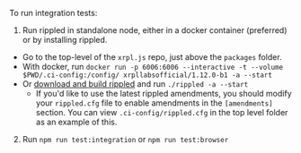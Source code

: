 To run integration tests:
1. Run rippled in standalone node, either in a docker container (preferred) or by installing rippled.
  * Go to the top-level of the `xrpl.js` repo, just above the `packages` folder.
  * With docker, run `docker run -p 6006:6006 --interactive -t --volume $PWD/.ci-config:/config/ xrpllabsofficial/1.12.0-b1 -a --start`
  * Or [download and build rippled](https://xrpl.org/install-rippled.html) and run `./rippled -a --start`
    * If you'd like to use the latest rippled amendments, you should modify your `rippled.cfg` file to enable amendments in the `[amendments]` section. You can view `.ci-config/rippled.cfg` in the top level folder as an example of this.
2. Run `npm run test:integration` or `npm run test:browser`
